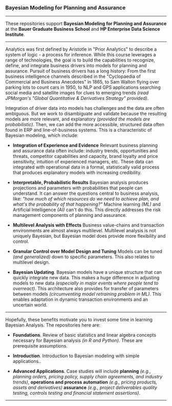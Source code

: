 
### Bayesian Modeling for Planning and Assurance

----

These repositories support **Bayesian Modeling for Planning and Assurance**  at the **Bauer Graduate Business School** and **HP Enterprise Data Science Institute**. 

----

Analytics was first defined by Aristotle in "Prior Analytics" to describe a system of logic - a process for inference. While this course leverages a range of technologies, the goal is to build the capabilities to recognize, define, and integrate business drivers into models for planning and assurance. Pursuit of business drivers has a long history: From the first business intelligence channels described in the "Cyclopaedia of Commercial and Business Anecdotes" in 1865, to Sam Walton flying over parking lots to count cars in 1950, to NLP and GPS applications searching social media and satellite images for clues to emerging trends *(read  JPMorgan's "Global Quantitative & Derivatives Strategy" provided)*.  

Integration of driver data into models has challenges and the data are often ambiguous. But we work to disambiguate and validate because the resulting models are more relevant, and explanatory *(provided the models are probabilistic)*. Then, we can add the more accessible, structured data often found in ERP and line-of-business systems. This is a characteristic of Bayesian modeling, which include:

* **Integration of Experience and Evidence** Relevant business planning and assurance data often include: industry trends, opportunities and threats, competitor capabilities and capacity, brand loyalty and price sensitivity, intuition of experienced managers, etc. These data can integrated with operational data in a formal, statistically valid process that produces explanatory models with increasing credibility. 

* **Interpretable, Probabilistic Results** Bayesian analysis produces projections and parameters with probabilities that people can understand. It can answer the questions central to business analysis, like: *"how much of which resources do we need to achieve plan, and what's the probability of that happening?"* Machine learning *(ML)* and Artificial Intelligence *(AI)* can't do this. This directly addresses the risk management components of planning and assurance. 

* **Multilevel Analysis with Effects** Business value-chains and transaction environments are almost always multilevel. Multilevel analysis is not uniquely Bayesian, but Bayesian model does provide more flexibility and control. 

* **Granular Control over Model Design and Tuning** Models can be tuned *(and generalized)* down to specific parameters. This also relates to multilevel design.

* **Bayesian Updating**. Bayesian models have a unique structure that can quickly integrate new data. This makes a huge difference in adjusting models to new data *(especially in major events where people tend to overreact)*. This architecture also provides for transfer of parameters between models *(circumventing model retraining problem in ML)*. This enables adaptation in dynamic transaction environments and an uncertain world. 

----

Hopefully, these benefits motivate you to invest some time in learning Bayesian Analysis. The repositories here are:

* **Foundations**. Review of basic statistics and linear algebra concepts necessary for Bayesian analysis *(in R and Python)*. These are prerequisite assumptions.

* **Introduction**. Introduction to Bayesian modeling with simple applications..

* **Advanced Applications**. Case studies will include **planning**  *(e.g., planning orders, pricing policy, supply chain agreements, and industry trends)*, **operations and process automation** *(e.g., pricing products, assets and derivatives)* **assurance** *(e.g., project deliverables quality testing, controls testing and financial statement assertions)*.

------
